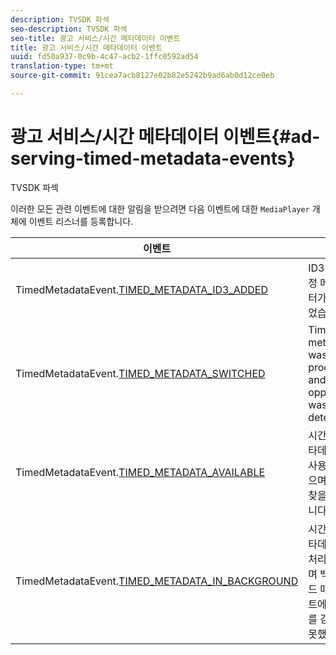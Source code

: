 ```yaml
---
description: TVSDK 파섹
seo-description: TVSDK 파섹
seo-title: 광고 서비스/시간 메타데이터 이벤트
title: 광고 서비스/시간 메타데이터 이벤트
uuid: fd50a937-0c9b-4c47-acb2-1ffc0592ad54
translation-type: tm+mt
source-git-commit: 91cea7acb8127e02b82e5242b9ad6ab0d12ce0eb

---
```



# 광고 서비스/시간 메타데이터 이벤트{#ad-serving-timed-metadata-events}

TVSDK 파섹

이러한 모든 관련 이벤트에 대한 알림을 받으려면 다음 이벤트에 대한 `MediaPlayer` 개체에 이벤트 리스너를 등록합니다.

| 이벤트 | 의미 |
|---|---|
| TimedMetadataEvent.[TIMED_METADATA_ID3_ADDED](https://help.adobe.com/en_US/primetime/api/psdk/asdoc-dhls_1.4/com/adobe/mediacore/events/TimedMetadataEvent.html#TIMED_METADATA_ID3_ADDED) | ID3 시간 지정 메타데이터가 처리되었습니다. |
| TimedMetadataEvent.[TIMED_METADATA_SWITCHED](https://help.adobe.com/en_US/primetime/api/psdk/asdoc-dhls_1.4/com/adobe/mediacore/events/TimedMetadataEvent.html#TIMED_METADATA_SKIPPED) | Timed metadata was processed and no opportunity was detected. |
| TimedMetadataEvent.[TIMED_METADATA_AVAILABLE](https://help.adobe.com/en_US/primetime/api/psdk/asdoc-dhls_2.3/com/adobe/tvsdk/mediacore/events/TimedMetadataEvent.html#TIMED_METADATA_AVAILABLE) | 시간 지정 메타데이터를 사용할 수 있으며 기회를 찾을 수 없습니다. |
| TimedMetadataEvent.[TIMED_METADATA_IN_BACKGROUND](https://help.stage.adobe.com/en_US/primetime/api/psdk/asdoc-dhls_2.3/com/adobe/tvsdk/mediacore/events/TimedMetadataEvent.html#TIMED_METADATA_IN_BACKGROUND) | 시간 지정 메타데이터가 처리되었으며 백그라운드 매니페스트에서 기회를 감지하지 못했습니다. |